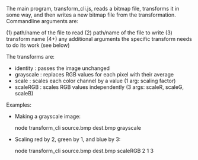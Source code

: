 The main program, transform_cli.js, reads a bitmap file, transforms it in some way, and then writes a new bitmap file from the transformation. Commandline arguments are:

 (1) path/name of the file to read
 (2) path/name of the file to write
 (3) transform name
 (4+) any additional arguments the specific transform needs to do its work (see below)

The transforms are:
 - identity  : passes the image unchanged
 - grayscale : replaces RGB values for each pixel with their average
 - scale     : scales each color channel by a value
               (1 arg: scaling factor)
 - scaleRGB  : scales RGB values independently
               (3 args: scaleR, scaleG, scaleB)

Examples:

 - Making a grayscale image:

   node transform_cli source.bmp dest.bmp grayscale

 - Scaling red by 2, green by 1, and blue by 3:

   node transform_cli source.bmp dest.bmp scaleRGB 2 1 3
